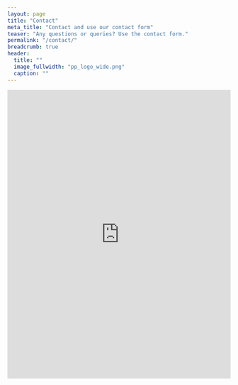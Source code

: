 ```yaml
---
layout: page
title: "Contact"
meta_title: "Contact and use our contact form"
teaser: "Any questions or queries? Use the contact form."
permalink: "/contact/"
breadcrumb: true
header:
  title: ""
  image_fullwidth: "pp_logo_wide.png"
  caption: ""
---
```

<div class="panel">
<iframe width="100%" height="650" frameborder="0" scrolling="no" src="https://markpratley.wufoo.com/forms/contact/"></iframe>
</div>

